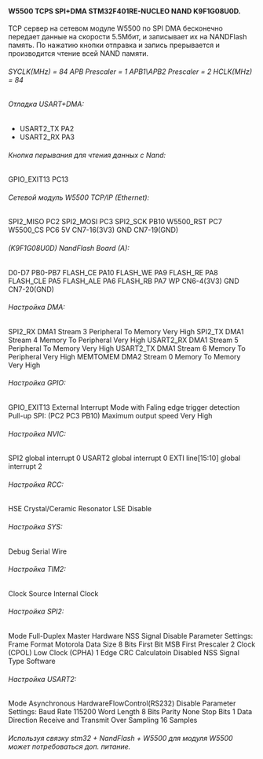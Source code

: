 #### W5500 TCPS SPI+DMA STM32F401RE-NUCLEO NAND K9F1G08U0D.  
TCP сервер на сетевом модуле W5500 по SPI DMA бесконечно передает данные на скорости 5.5Мбит, и записывает их на NANDFlash память. По нажатию кнопки отправка и запись прерывается и производится чтение всей NAND памяти.
###### SYCLK(MHz) = 84  APB Prescaler = 1  APB1\APB2 Prescaler = 2  HCLK(MHz) = 84
###### Отладка USART+DMA:
  - USART2_TX      PA2
  - USART2_RX      PA3
###### Кнопка перывания для чтения данных с Nand:
  GPIO_EXIT13    PC13
###### Сетевой модуль W5500 ТСР/IP (Ethernet):
  SPI2_MISO      PC2
  SPI2_MOSI      PC3
  SPI2_SCK       PB10
  W5500_RST      PC7
  W5500_CS       PC6
  5V             CN7-16(3V3)
  GND            CN7-19(GND)
###### (K9F1G08U0D) NandFlash Board (A):
  D0-D7          PB0-PB7
  FLASH_CE       PA10
  FLASH_WE       PA9
  FLASH_RE       PA8
  FLASH_CLE      PA5
  FLASH_ALE      PA6
  FLASH_RB       PA7
  WP             CN6-4(3V3)
  GND            CN7-20(GND)
###### Настройка DMA:
  SPI2_RX    DMA1 Stream 3  Peripheral To Memory  Very High
  SPI2_TX    DMA1 Stream 4  Memory To Peripheral  Very High
  USART2_RX  DMA1 Stream 5  Peripheral To Memory  Very High
  USART2_TX  DMA1 Stream 6  Memory To Peripheral  Very High
  MEMTOMEM   DMA2 Stream 0  Memory To Memory      Very High
###### Настройка GPIO:
  GPIO_EXIT13  External Interrupt Mode with Faling edge trigger detection  Pull-up
    SPI:
      (PC2 PC3 PB10) Maximum output speed  Very High
###### Настройка NVIC:
  SPI2              global interrupt  0
  USART2            global interrupt  0
  EXTI line[15:10]  global interrupt  2
###### Настройка RCC:
  HSE  Crystal/Ceramic Resonator
  LSE  Disable
###### Настройка SYS:
  Debug  Serial Wire
###### Настройка TIM2:
  Clock Source  Internal Clock
###### Настройка SPI2:
  Mode                  Full-Duplex Master
  Hardware NSS Signal   Disable
    Parameter Settings:
      Frame Format      Motorola
      Data Size         8 Bits
      First Bit         MSB First
      Prescaler         2
      Clock (CPOL)      Low
      Clock (CPHA)      1 Edge
      CRC Calculatoin   Disabled
      NSS Signal Type   Software
###### Настройка USART2:
  Mode                        Asynchronous
  HardwareFlowControl(RS232)  Disable
    Parameter Settings:
      Baud Rate               115200
      Word Length             8 Bits
      Parity                  None
      Stop Bits               1
      Data Direction          Receive and Transmit
      Over Sampling           16 Samples
###### Используя связку stm32 + NandFlash + W5500 для модуля W5500 может потребоваться доп. питание.
